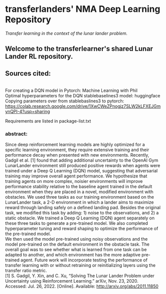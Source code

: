 # transferlanders' NMA Deep Learning Repository
<i> Transfer learning in the context of the lunar lander problem. </i>

## Welcome to the transferlearner's shared Lunar Lander RL repository.

## Sources cited:
<br> For creating a DQN model in Pytorch: Machine Learning with Phil
<br> Optimal hyperparameters for the DQN stablebaselines3 model: huggingface
<br> Copying parameters over from stablebaslines3 to pytorch: https://colab.research.google.com/drive/1XwCWeZPnogjz7SLW2kLFXEJGmynQPI-4?usp=sharing

Requirements are listed in package-list.txt

### abstract:
Since deep reinforcement learning models are highly optimized for a specific learning environment, they require extensive training and their performance decay when presented with new environments. 
Recently, Gadgil et al. [1] found that adding additional uncertainty to the OpenAI Gym LunarLander environment still produced positive rewards when agents were trained under a Deep Q Learning (DQN) model, suggesting that adversarial training may improve overall agent performance. 
We hypothesize that training agents on more complex, noisier environments will improve performance stability relative to the baseline agent trained in the default environment when they are placed in a novel, modified environment with obstacles. We used three tasks as our training environment based on the LunarLander task, a 2-D environment in which a lander aims to maximize reward through landing safely on a defined landing pad. 
Besides the original task, we modified this task by adding: 1) noise to the observations, and 2) a static obstacle. We trained a Deep Q Learning (DQN) agent separately on these three tasks to generate a pre-trained model. 
We also completed hyperparameter tuning and reward shaping to optimize the performance of the pre-trained model. <br> We then used the model pre-trained using noisy observations and the model pre-trained on the default environment in the obstacle task. The overall goal was to see whether what is learned from one task can be adapted to another, and which environment has the more adaptive pre-trained agent. Future work will incorporate testing the performance of transfer learning with or without retraining or reinitializing layers using the transfer ratio metric. <br>
	[1]
S. Gadgil, Y. Xin, and C. Xu, “Solving The Lunar Lander Problem under Uncertainty using Reinforcement Learning.” arXiv, Nov. 23, 2020. Accessed: Jul. 26, 2022. [Online]. Available: http://arxiv.org/abs/2011.11850